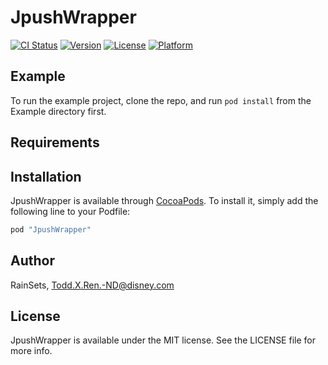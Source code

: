 # JpushWrapper

[![CI Status](http://img.shields.io/travis/RainSets/JpushWrapper.svg?style=flat)](https://travis-ci.org/RainSets/JpushWrapper)
[![Version](https://img.shields.io/cocoapods/v/JpushWrapper.svg?style=flat)](http://cocoapods.org/pods/JpushWrapper)
[![License](https://img.shields.io/cocoapods/l/JpushWrapper.svg?style=flat)](http://cocoapods.org/pods/JpushWrapper)
[![Platform](https://img.shields.io/cocoapods/p/JpushWrapper.svg?style=flat)](http://cocoapods.org/pods/JpushWrapper)

## Example

To run the example project, clone the repo, and run `pod install` from the Example directory first.

## Requirements

## Installation

JpushWrapper is available through [CocoaPods](http://cocoapods.org). To install
it, simply add the following line to your Podfile:

```ruby
pod "JpushWrapper"
```

## Author

RainSets, Todd.X.Ren.-ND@disney.com

## License

JpushWrapper is available under the MIT license. See the LICENSE file for more info.
